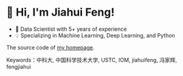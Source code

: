 # 👋 Hi, I'm Jiahui Feng!

- 🚀 Data Scientist with 5+ years of experience
- 💡 Specializing in Machine Learning, Deep Learning, and Python


The source code of [my homepage](https://jhfeng0215.github.io).

Keywords：中科大, 中国科学技术大学, USTC, IOM, jiahuifeng, 冯家辉, fengjiahui




